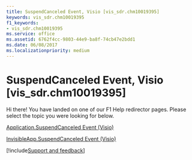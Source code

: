 ```yaml
---
title: SuspendCanceled Event, Visio [vis_sdr.chm10019395]
keywords: vis_sdr.chm10019395
f1_keywords:
- vis_sdr.chm10019395
ms.service: office
ms.assetid: 6762f4cc-9803-44e9-ba8f-74cb47e2bdd1
ms.date: 06/08/2017
ms.localizationpriority: medium
---
```



# SuspendCanceled Event, Visio [vis_sdr.chm10019395]

Hi there! You have landed on one of our F1 Help redirector pages. Please select the topic you were looking for below.

[Application.SuspendCanceled Event (Visio)](https://msdn.microsoft.com/library/63b2a2c6-5ac7-2e04-e7ac-3295df179498%28Office.15%29.aspx)

[InvisibleApp.SuspendCanceled Event (Visio)](https://msdn.microsoft.com/library/5c266211-8686-85e8-f059-38e3cdab4211%28Office.15%29.aspx)

[!include[Support and feedback](~/includes/feedback-boilerplate.md)]